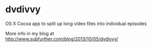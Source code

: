 dvdivvy
=======

OS X Cocoa app to split up long video files into individual episodes

More info in my blog at http://www.subfurther.com/blog/2013/10/05/dvdivvy/

